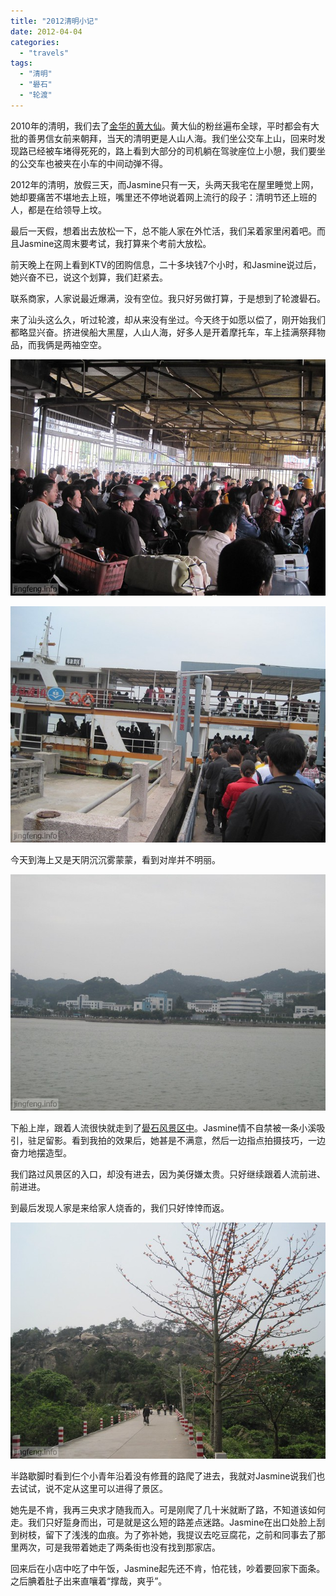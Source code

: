 ```yaml
---
title: "2012清明小记"
date: 2012-04-04
categories: 
  - "travels"
tags: 
  - "清明"
  - "礐石"
  - "轮渡"
---
```


2010年的清明，我们去了[金华的黄大仙](https://www.jfsay.com/archives/53.html "赤松黄大仙之游")。黄大仙的粉丝遍布全球，平时都会有大批的善男信女前来朝拜，当天的清明更是人山人海。我们坐公交车上山，回来时发现路已经被车堵得死死的，路上看到大部分的司机躺在驾驶座位上小憩，我们要坐的公交车也被夹在小车的中间动弹不得。

2012年的清明，放假三天，而Jasmine只有一天，头两天我宅在屋里睡觉上网，她却要痛苦不堪地去上班，嘴里还不停地说着网上流行的段子：清明节还上班的人，都是在给领导上坟。

最后一天假，想着出去放松一下，总不能人家在外忙活，我们呆着家里闲着吧。而且Jasmine这周末要考试，我打算来个考前大放松。

前天晚上在网上看到KTV的团购信息，二十多块钱7个小时，和Jasmine说过后，她兴奋不已，说这个划算，我们赶紧去。

联系商家，人家说最近爆满，没有空位。我只好另做打算，于是想到了轮渡礐石。

来了汕头这么久，听过轮渡，却从来没有坐过。今天终于如愿以偿了，刚开始我们都略显兴奋。挤进侯船大黑屋，人山人海，好多人是开着摩托车，车上挂满祭拜物品，而我俩是两袖空空。

![礐石轮渡](images/6898468764_29fa17687b_z.jpg)<!--more-->

![礐石轮渡](images/6898469162_1dda89d97c_z.jpg)

今天到海上又是天阴沉沉雾蒙蒙，看到对岸并不明丽。

![礐石轮渡](images/6898469466_50e8e177aa_z.jpg)

下船上岸，跟着人流很快就走到了[礐石风景区中](http://www.jfsay.com/archives/537.html "礐石")。Jasmine情不自禁被一条小溪吸引，驻足留影。看到我拍的效果后，她甚是不满意，然后一边指点拍摄技巧，一边奋力地摆造型。

我们路过风景区的入口，却没有进去，因为美伢嫌太贵。只好继续跟着人流前进、前进进。

到最后发现人家是来给家人烧香的，我们只好悻悻而返。

![礐石轮渡](images/7044568169_4119a0560b_z.jpg)

半路歇脚时看到仨个小青年沿着没有修葺的路爬了进去，我就对Jasmine说我们也去试试，说不定从这里可以进得了景区。

她先是不肯，我再三央求才随我而入。可是刚爬了几十米就断了路，不知道该如何走。我们只好踅身而出，可是就是这么短的路差点迷路。Jasmine在出口处脸上刮到树枝，留下了浅浅的血痕。为了弥补她，我提议去吃豆腐花，之前和同事去了那里两次，可是我带着她走了两条街也没有找到那家店。

回来后在小店中吃了中午饭，Jasmine起先还不肯，怕花钱，吵着要回家下面条。之后腆着肚子出来直嚷着“撑哉，爽乎”。
